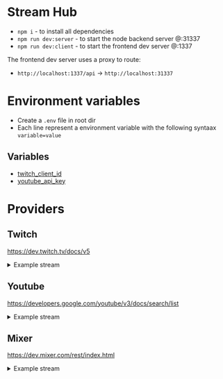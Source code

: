 # Stream Hub
- `npm i` - to install all dependencies
- `npm run dev:server` - to start the node backend server @:31337
- `npm run dev:client` - to start the frontend dev server @:1337

The frontend dev server uses a proxy to route:
- `http://localhost:1337/api` -> `http://localhost:31337`

# Environment variables
- Create a `.env` file in root dir
- Each line represent a environment variable with the following syntaax `variable=value`
## Variables
- [twitch_client_id](https://dev.twitch.tv/console/apps)
- [youtube_api_key](https://console.cloud.google.com/apis/credentials?project=substreams)


# Providers

## Twitch
https://dev.twitch.tv/docs/v5
<details>
  <summary>Example stream</summary>
  
  ~~~json
  {
     "_id":38414053200,
     "game":"League of Legends",
     "broadcast_platform":"live",
     "community_id":"",
     "community_ids":[
  
     ],
     "viewers":21862,
     "video_height":1080,
     "average_fps":60,
     "delay":0,
     "created_at":"2020-06-01T08:01:48Z",
     "is_playlist":false,
     "stream_type":"live",
     "preview":{
        "small":"https://static-cdn.jtvnw.net/previews-ttv/live_user_dopa2 -80x45.jpg",
        "medium":"https://static-cdn.jtvnw.net/previews-ttv/live_user_dopa2 -320x180.jpg",
        "large":"https://static-cdn.jtvnw.net/previews-ttv/live_user_dopa2 -640x360.jpg",
        "template":"https://static-cdn.jtvnw.net/previews-ttv/live_user_dopa2 -{width}x{height}.jpg"
     },
     "channel":{
        "mature":false,
        "status":"Dopa 도파 롤 1위 등반중",
        "broadcaster_language":"ko",
        "broadcaster_software":"",
        "display_name":"dopa24",
        "game":"League of Legends",
        "language":"ko",
        "_id":536083731,
        "name":"dopa24",
        "created_at":"2020-05-27T01:26:10.249119Z",
        "updated_at":"2020-06-01T11:45:12.857338Z",
        "partner":false,
        "logo":"https://static-cdn.jtvnw.net/jtv_user_pictures/4a35691a-b -40f8-af90-72cc31d295d6-profile_image-300x300.png",
        "video_banner":null,
        "profile_banner":null,
        "profile_banner_background_color":"",
        "url":"https://www.twitch.tv/dopa24",
        "views":282273,
        "followers":103261,
        "broadcaster_type":"",
        "description":"신입 스트리머 도파입니다",
        "private_video":false,
        "privacy_options_enabled":false
     }
  }
  ~~~
</details>

## Youtube
https://developers.google.com/youtube/v3/docs/search/list
<details>
  <summary>Example stream</summary>
  
  ~~~json
  {
     "kind":"youtube#searchResult",
     "etag":"0zkQb93jCg8yy0Q5yXZiUPBmazo",
     "id":{
        "kind":"youtube#video",
        "videoId":"tdYDqmOdolg"
     },
     "snippet":{
        "publishedAt":"2020-05-30T03:03:17Z",
        "channelId":"UCmQK52xYtdeg7EYiQhqEeZA",
        "title":"Relaxing Sleep Music 24/7, Calming Music, Insomnia, Sleep, Meditation, Zen, Study, Deep Sleep Music",
        "description":"Relaxing Sleep Music 24/7, Calming Music, Insomnia, Sleep, Meditation, Zen, Study, Deep Sleep Music - Are you looking for calming music, relax music or ...",
        "thumbnails":{
           "default":{
              "url":"https://i.ytimg.com/vi/tdYDqmOdolg/default_live.jpg",
              "width":120,
              "height":90
           },
           "medium":{
              "url":"https://i.ytimg.com/vi/tdYDqmOdolg/mqdefault_live.jpg",
              "width":320,
              "height":180
           },
           "high":{
              "url":"https://i.ytimg.com/vi/tdYDqmOdolg/hqdefault_live.jpg",
              "width":480,
              "height":360
           }
        },
        "channelTitle":"Body Mind Zone",
        "liveBroadcastContent":"live",
        "publishTime":"2020-05-30T03:03:17Z"
     },
     "liveStreamingDetails":{
        "actualStartTime":"2020-05-30T03:05:12.000Z",
        "scheduledStartTime":"2020-05-30T03:03:17.000Z",
        "concurrentViewers":"2195",
        "activeLiveChatId":"Cg0KC3RkWURxbU9kb2xnKicKGFVDbVFLNTJ4WXRkZWc3RVlpUWhxRWVaQRILdGRZRHFtT2RvbGc"
     }
  }
  ~~~
</details>

## Mixer
https://dev.mixer.com/rest/index.html
<details>
  <summary>Example stream</summary>
  
  ~~~json
  {
     "id":14804231,
     "name":"Ламповые посиделки ",
     "online":true,
     "viewersCurrent":2952,
     "token":"EtoZheSavior",
     "userId":19734341,
     "interactive":false,
     "hosteeId":null,
     "costreamId":null,
     "type":{
        "id":552673,
        "name":"Fallout 76",
        "parent":"Games",
        "description":null,
        "source":"player:57943",
        "viewersCurrent":2951,
        "coverUrl":"https://gameart.mixer.com/art/552673/cover.jpg?locked",
        "backgroundUrl":"https://gameart.mixer.com/art/552673/background.jpg?locked",
        "online":27,
        "availableAt":null
     }
  }
  ~~~
</details>
